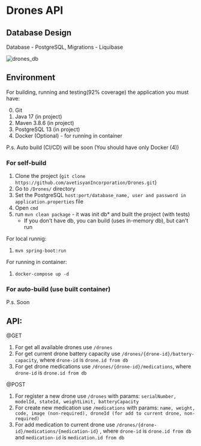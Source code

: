 # Drones API

## Database Design 
Database - PostgreSQL, Migrations - Liquibase

![drones_db](https://user-images.githubusercontent.com/29467133/233858496-c1d3fff9-1e80-4114-9476-affee63b4d32.png)


## Environment
For building, running and testing(92% coverage) the application you must have:

0) Git
1) Java 17 (in project)
2) Maven 3.8.6 (in project)
3) PostgreSQL 13 (in project)
4) Docker (Optional) - for running in container

P.s. Auto build (CI/CD) will be soon (You should have only Docker (4))

### For self-build
1) Clone the project (```git clone https://github.com/avetisyanIncorporation/Drones.git```)
2) Go to ```/Drones/``` directory
3) Set the PostgreSQL ```host:port/database_name, user and password in application.properties``` file
4) Open ```cmd```
5) run ```mvn clean package``` - it was init db* and built the project (with tests)
   * If you don't have db, you can build (uses in-memory db), but can't run

For local runnig:
1) ```mvn spring-boot:run```


For running in container:
1) ```docker-compose up -d```

### For auto-build (use built container)
P.s. Soon

## API:

@GET

1) For get all available drones use ```/drones```
2) For get current drone battery capacity use ```/drones/{drone-id}/battery-capacity```, where ```drone-id``` is ```drone.id from db```
3) For get drone medications use ```/drones/{drone-id}/medications```, where ```drone-id``` is ```drone.id from db```

@POST

1) For register a new drone use ```/drones```
   with params: ```serialNumber, modelId, stateId, weightLimit, batteryCapacity```
2) For create new medication use ```/medications```
   with params: ```name, weight, code, image (non-required), droneId (for add to current drone, non-required)```
3) For add medication to current drone use ```/drones/{drone-id}/medications/{medication-id}```
   , where ```drone-id``` is ```drone.id from db``` and ```medication-id``` is ```medication.id from db```
  
